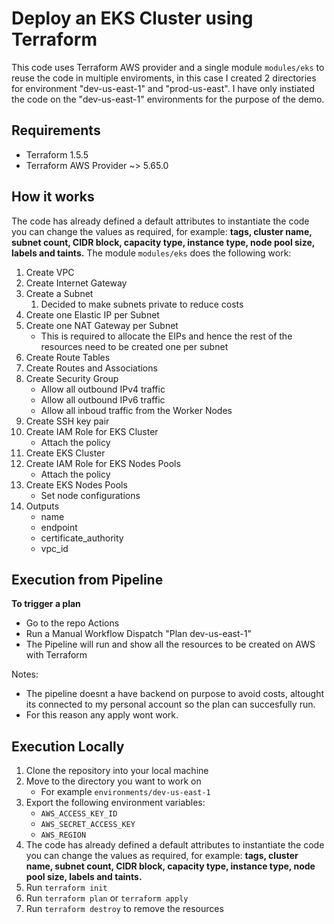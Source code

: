 # Deploy an EKS Cluster using Terraform

This code uses Terraform AWS provider and a single module `modules/eks` to reuse the code in multiple enviroments, in this case I created 2 directories for environment "dev-us-east-1" and "prod-us-east".
I have only instiated the code on the  "dev-us-east-1" environments for the purpose of the demo.

## Requirements
- Terraform 1.5.5
- Terraform AWS Provider ~> 5.65.0

## How it works
The code has already defined a default attributes to instantiate the code you can change the values as required, for example: **tags, cluster name, subnet count, CIDR block, capacity type, instance type, node pool size, labels and taints.**
The module `modules/eks` does the following work:

1. Create VPC
1. Create Internet Gateway
1. Create a Subnet
    1. Decided to make subnets private to reduce costs
1. Create one Elastic IP per Subnet
1. Create one NAT Gateway per Subnet
    - This is required to allocate the EIPs and hence the rest of the resources need to be created one per subnet
1. Create Route Tables
1. Create Routes and Associations
1. Create Security Group
    - Allow all outbound IPv4 traffic 
    - Allow all outbound IPv6 traffic
    - Allow all inboud traffic from the Worker Nodes
1. Create SSH key pair    
1. Create IAM Role for EKS Cluster
    - Attach the policy
1. Create EKS Cluster
1. Create IAM Role for EKS Nodes Pools
    - Attach the policy
1. Create EKS Nodes Pools
    - Set node configurations
1. Outputs
    - name
    - endpoint
    - certificate_authority
    - vpc_id


## Execution from Pipeline
**To trigger a plan**
- Go to the repo Actions
- Run a Manual Workflow Dispatch "Plan dev-us-east-1"
- The Pipeline will run and show all the resources to be created on AWS with Terraform

Notes:
- The pipeline doesnt a have backend on purpose to avoid costs, altought its connected to my personal account so the plan can succesfully run.
- For this reason any apply wont work.


## Execution Locally

1. Clone the repository into your local machine
1. Move to the directory you want to work on 
    - For example `environments/dev-us-east-1`
1. Export the following environment variables:
    - `AWS_ACCESS_KEY_ID`
    - `AWS_SECRET_ACCESS_KEY`
    - `AWS_REGION`
1. The code has already defined a default attributes to instantiate the code you can change the values as required, for example: **tags, cluster name, subnet count, CIDR block, capacity type, instance type, node pool size, labels and taints.**
1. Run `terraform init`
1. Run `terraform plan` or `terraform apply`
1. Run `terraform destroy` to remove the resources

